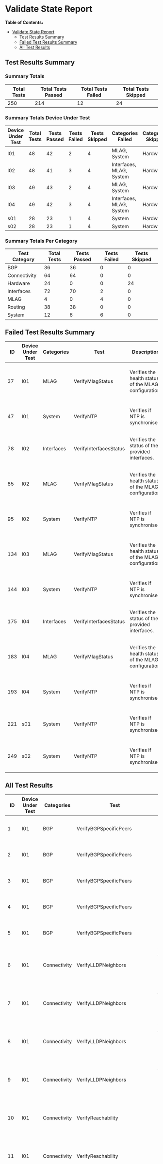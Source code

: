 # Validate State Report

**Table of Contents:**

- [Validate State Report](validate-state-report)
  - [Test Results Summary](#test-results-summary)
  - [Failed Test Results Summary](#failed-test-results-summary)
  - [All Test Results](#all-test-results)

## Test Results Summary

### Summary Totals

| Total Tests | Total Tests Passed | Total Tests Failed | Total Tests Skipped |
| ----------- | ------------------ | ------------------ | ------------------- |
| 250 | 214 | 12 | 24 |

### Summary Totals Device Under Test

| Device Under Test | Total Tests | Tests Passed | Tests Failed | Tests Skipped | Categories Failed | Categories Skipped |
| ------------------| ----------- | ------------ | ------------ | ------------- | ----------------- | ------------------ |
| l01 | 48 | 42 | 2 | 4 | MLAG, System | Hardware |
| l02 | 48 | 41 | 3 | 4 | Interfaces, MLAG, System | Hardware |
| l03 | 49 | 43 | 2 | 4 | MLAG, System | Hardware |
| l04 | 49 | 42 | 3 | 4 | Interfaces, MLAG, System | Hardware |
| s01 | 28 | 23 | 1 | 4 | System | Hardware |
| s02 | 28 | 23 | 1 | 4 | System | Hardware |

### Summary Totals Per Category

| Test Category | Total Tests | Tests Passed | Tests Failed | Tests Skipped |
| ------------- | ----------- | ------------ | ------------ | ------------- |
| BGP | 36 | 36 | 0 | 0 |
| Connectivity | 64 | 64 | 0 | 0 |
| Hardware | 24 | 0 | 0 | 24 |
| Interfaces | 72 | 70 | 2 | 0 |
| MLAG | 4 | 0 | 4 | 0 |
| Routing | 38 | 38 | 0 | 0 |
| System | 12 | 6 | 6 | 0 |

## Failed Test Results Summary

| ID | Device Under Test | Categories | Test | Description | Inputs | Result | Messages |
| -- | ----------------- | ---------- | ---- | ----------- | ------ | -------| -------- |
| 37 | l01 | MLAG | VerifyMlagStatus | Verifies the health status of the MLAG configuration. | - | FAIL | MLAG status is not OK: {'state': 'inactive', 'negStatus': 'connecting', 'localIntfStatus': 'up', 'peerLinkStatus': 'up'} |
| 47 | l01 | System | VerifyNTP | Verifies if NTP is synchronised. | - | FAIL | The device is not synchronized with the configured NTP server(s): 'unsynchronised' |
| 78 | l02 | Interfaces | VerifyInterfacesStatus | Verifies the status of the provided interfaces. | Interface Port-Channel10 - SERVER_h01 = 'up' | FAIL | The following interface(s) are not in the expected state: ['Port-Channel10 is down/lowerLayerDown'] |
| 85 | l02 | MLAG | VerifyMlagStatus | Verifies the health status of the MLAG configuration. | - | FAIL | MLAG status is not OK: {'state': 'inactive', 'negStatus': 'connecting', 'localIntfStatus': 'up', 'peerLinkStatus': 'up'} |
| 95 | l02 | System | VerifyNTP | Verifies if NTP is synchronised. | - | FAIL | The device is not synchronized with the configured NTP server(s): 'unsynchronised' |
| 134 | l03 | MLAG | VerifyMlagStatus | Verifies the health status of the MLAG configuration. | - | FAIL | MLAG status is not OK: {'state': 'inactive', 'negStatus': 'connecting', 'localIntfStatus': 'up', 'peerLinkStatus': 'up'} |
| 144 | l03 | System | VerifyNTP | Verifies if NTP is synchronised. | - | FAIL | The device is not synchronized with the configured NTP server(s): 'unsynchronised' |
| 175 | l04 | Interfaces | VerifyInterfacesStatus | Verifies the status of the provided interfaces. | Interface Port-Channel20 - SERVER_h02 = 'up' | FAIL | The following interface(s) are not in the expected state: ['Port-Channel20 is down/lowerLayerDown'] |
| 183 | l04 | MLAG | VerifyMlagStatus | Verifies the health status of the MLAG configuration. | - | FAIL | MLAG status is not OK: {'state': 'inactive', 'negStatus': 'connecting', 'localIntfStatus': 'up', 'peerLinkStatus': 'up'} |
| 193 | l04 | System | VerifyNTP | Verifies if NTP is synchronised. | - | FAIL | The device is not synchronized with the configured NTP server(s): 'unsynchronised' |
| 221 | s01 | System | VerifyNTP | Verifies if NTP is synchronised. | - | FAIL | The device is not synchronized with the configured NTP server(s): 'unsynchronised' |
| 249 | s02 | System | VerifyNTP | Verifies if NTP is synchronised. | - | FAIL | The device is not synchronized with the configured NTP server(s): 'unsynchronised' |

## All Test Results

| ID | Device Under Test | Categories | Test | Description | Inputs | Result | Messages |
| -- | ----------------- | ---------- | ---- | ----------- | ------ | -------| -------- |
| 1 | l01 | BGP | VerifyBGPSpecificPeers | Verifies the health of specific BGP peer(s). | BGP EVPN Peer: s01 (IP: 100.64.255.1) | PASS | - |
| 2 | l01 | BGP | VerifyBGPSpecificPeers | Verifies the health of specific BGP peer(s). | BGP EVPN Peer: s02 (IP: 100.64.255.2) | PASS | - |
| 3 | l01 | BGP | VerifyBGPSpecificPeers | Verifies the health of specific BGP peer(s). | BGP IPv4 Unicast Peer: l02 (IP: 100.65.2.1) | PASS | - |
| 4 | l01 | BGP | VerifyBGPSpecificPeers | Verifies the health of specific BGP peer(s). | BGP IPv4 Unicast Peer: s01 (IP: 100.65.0.0) | PASS | - |
| 5 | l01 | BGP | VerifyBGPSpecificPeers | Verifies the health of specific BGP peer(s). | BGP IPv4 Unicast Peer: s02 (IP: 100.65.0.2) | PASS | - |
| 6 | l01 | Connectivity | VerifyLLDPNeighbors | Verifies that the provided LLDP neighbors are connected properly. | Local: Ethernet1 - Remote: s01 Ethernet1 | PASS | - |
| 7 | l01 | Connectivity | VerifyLLDPNeighbors | Verifies that the provided LLDP neighbors are connected properly. | Local: Ethernet2 - Remote: s02 Ethernet1 | PASS | - |
| 8 | l01 | Connectivity | VerifyLLDPNeighbors | Verifies that the provided LLDP neighbors are connected properly. | Local: Ethernet3 - Remote: l02 Ethernet3 | PASS | - |
| 9 | l01 | Connectivity | VerifyLLDPNeighbors | Verifies that the provided LLDP neighbors are connected properly. | Local: Ethernet4 - Remote: l02 Ethernet4 | PASS | - |
| 10 | l01 | Connectivity | VerifyReachability | Test the network reachability to one or many destination IP(s). | Source: Loopback0 (IP: 100.65.255.3) - Destination: l01 Loopback0 (IP: 100.65.255.3) | PASS | - |
| 11 | l01 | Connectivity | VerifyReachability | Test the network reachability to one or many destination IP(s). | Source: Loopback0 (IP: 100.65.255.3) - Destination: l02 Loopback0 (IP: 100.65.255.4) | PASS | - |
| 12 | l01 | Connectivity | VerifyReachability | Test the network reachability to one or many destination IP(s). | Source: Loopback0 (IP: 100.65.255.3) - Destination: l03 Loopback0 (IP: 100.65.255.5) | PASS | - |
| 13 | l01 | Connectivity | VerifyReachability | Test the network reachability to one or many destination IP(s). | Source: Loopback0 (IP: 100.65.255.3) - Destination: l04 Loopback0 (IP: 100.65.255.6) | PASS | - |
| 14 | l01 | Connectivity | VerifyReachability | Test the network reachability to one or many destination IP(s). | Source: Loopback0 (IP: 100.65.255.3) - Destination: s01 Loopback0 (IP: 100.64.255.1) | PASS | - |
| 15 | l01 | Connectivity | VerifyReachability | Test the network reachability to one or many destination IP(s). | Source: Loopback0 (IP: 100.65.255.3) - Destination: s02 Loopback0 (IP: 100.64.255.2) | PASS | - |
| 16 | l01 | Connectivity | VerifyReachability | Test the network reachability to one or many destination IP(s). | Source: P2P Interface Ethernet1 (IP: 100.65.0.1) - Destination: s01 Ethernet1 (IP: 100.65.0.0) | PASS | - |
| 17 | l01 | Connectivity | VerifyReachability | Test the network reachability to one or many destination IP(s). | Source: P2P Interface Ethernet2 (IP: 100.65.0.3) - Destination: s02 Ethernet1 (IP: 100.65.0.2) | PASS | - |
| 18 | l01 | Hardware | VerifyEnvironmentCooling | Verifies the status of power supply fans and all fan trays. | Accepted States: 'ok' | SKIPPED | VerifyEnvironmentCooling test is not supported on cEOSLab. |
| 19 | l01 | Hardware | VerifyEnvironmentPower | Verifies the power supplies status. | Accepted States: 'ok' | SKIPPED | VerifyEnvironmentPower test is not supported on cEOSLab. |
| 20 | l01 | Hardware | VerifyTemperature | Verifies the device temperature. | - | SKIPPED | VerifyTemperature test is not supported on cEOSLab. |
| 21 | l01 | Hardware | VerifyTransceiversManufacturers | Verifies if all transceivers come from approved manufacturers. | Accepted Manufacturers: 'Arista Networks', 'Arastra, Inc.', 'Not Present' | SKIPPED | VerifyTransceiversManufacturers test is not supported on cEOSLab. |
| 22 | l01 | Interfaces | VerifyInterfacesStatus | Verifies the status of the provided interfaces. | Interface Ethernet1 - P2P_s01_Ethernet1 = 'up' | PASS | - |
| 23 | l01 | Interfaces | VerifyInterfacesStatus | Verifies the status of the provided interfaces. | Interface Ethernet10 - SERVER_h01 = 'up' | PASS | - |
| 24 | l01 | Interfaces | VerifyInterfacesStatus | Verifies the status of the provided interfaces. | Interface Ethernet2 - P2P_s02_Ethernet1 = 'up' | PASS | - |
| 25 | l01 | Interfaces | VerifyInterfacesStatus | Verifies the status of the provided interfaces. | Interface Ethernet3 - MLAG_l02_Ethernet3 = 'up' | PASS | - |
| 26 | l01 | Interfaces | VerifyInterfacesStatus | Verifies the status of the provided interfaces. | Interface Ethernet4 - MLAG_l02_Ethernet4 = 'up' | PASS | - |
| 27 | l01 | Interfaces | VerifyInterfacesStatus | Verifies the status of the provided interfaces. | Interface Loopback0 - ROUTER_ID = 'up' | PASS | - |
| 28 | l01 | Interfaces | VerifyInterfacesStatus | Verifies the status of the provided interfaces. | Interface Loopback1 - VXLAN_TUNNEL_SOURCE = 'up' | PASS | - |
| 29 | l01 | Interfaces | VerifyInterfacesStatus | Verifies the status of the provided interfaces. | Interface Loopback101 - DIAG_VRF_VRF1 = 'up' | PASS | - |
| 30 | l01 | Interfaces | VerifyInterfacesStatus | Verifies the status of the provided interfaces. | Interface Port-Channel10 - SERVER_h01 = 'up' | PASS | - |
| 31 | l01 | Interfaces | VerifyInterfacesStatus | Verifies the status of the provided interfaces. | Interface Port-Channel3 - MLAG_l02_Port-Channel3 = 'up' | PASS | - |
| 32 | l01 | Interfaces | VerifyInterfacesStatus | Verifies the status of the provided interfaces. | Interface Vlan100 - VLAN100 = 'up' | PASS | - |
| 33 | l01 | Interfaces | VerifyInterfacesStatus | Verifies the status of the provided interfaces. | Interface Vlan3000 - MLAG_L3_VRF_VRF1 = 'up' | PASS | - |
| 34 | l01 | Interfaces | VerifyInterfacesStatus | Verifies the status of the provided interfaces. | Interface Vlan4093 - MLAG_L3 = 'up' | PASS | - |
| 35 | l01 | Interfaces | VerifyInterfacesStatus | Verifies the status of the provided interfaces. | Interface Vlan4094 - MLAG = 'up' | PASS | - |
| 36 | l01 | Interfaces | VerifyInterfacesStatus | Verifies the status of the provided interfaces. | Interface Vxlan1 = 'up' | PASS | - |
| 37 | l01 | MLAG | VerifyMlagStatus | Verifies the health status of the MLAG configuration. | - | FAIL | MLAG status is not OK: {'state': 'inactive', 'negStatus': 'connecting', 'localIntfStatus': 'up', 'peerLinkStatus': 'up'} |
| 38 | l01 | Routing | VerifyRoutingProtocolModel | Verifies the configured routing protocol model. | Routing protocol model: multi-agent | PASS | - |
| 39 | l01 | Routing | VerifyRoutingTableEntry | Verifies that the provided routes are present in the routing table of a specified VRF. | Route: 100.64.255.1 - Peer: s01 | PASS | - |
| 40 | l01 | Routing | VerifyRoutingTableEntry | Verifies that the provided routes are present in the routing table of a specified VRF. | Route: 100.64.255.2 - Peer: s02 | PASS | - |
| 41 | l01 | Routing | VerifyRoutingTableEntry | Verifies that the provided routes are present in the routing table of a specified VRF. | Route: 100.65.254.3 - Peer: l01 | PASS | - |
| 42 | l01 | Routing | VerifyRoutingTableEntry | Verifies that the provided routes are present in the routing table of a specified VRF. | Route: 100.65.254.5 - Peer: l03 | PASS | - |
| 43 | l01 | Routing | VerifyRoutingTableEntry | Verifies that the provided routes are present in the routing table of a specified VRF. | Route: 100.65.255.3 - Peer: l01 | PASS | - |
| 44 | l01 | Routing | VerifyRoutingTableEntry | Verifies that the provided routes are present in the routing table of a specified VRF. | Route: 100.65.255.4 - Peer: l02 | PASS | - |
| 45 | l01 | Routing | VerifyRoutingTableEntry | Verifies that the provided routes are present in the routing table of a specified VRF. | Route: 100.65.255.5 - Peer: l03 | PASS | - |
| 46 | l01 | Routing | VerifyRoutingTableEntry | Verifies that the provided routes are present in the routing table of a specified VRF. | Route: 100.65.255.6 - Peer: l04 | PASS | - |
| 47 | l01 | System | VerifyNTP | Verifies if NTP is synchronised. | - | FAIL | The device is not synchronized with the configured NTP server(s): 'unsynchronised' |
| 48 | l01 | System | VerifyReloadCause | Verifies the last reload cause of the device. | - | PASS | - |
| 49 | l02 | BGP | VerifyBGPSpecificPeers | Verifies the health of specific BGP peer(s). | BGP EVPN Peer: s01 (IP: 100.64.255.1) | PASS | - |
| 50 | l02 | BGP | VerifyBGPSpecificPeers | Verifies the health of specific BGP peer(s). | BGP EVPN Peer: s02 (IP: 100.64.255.2) | PASS | - |
| 51 | l02 | BGP | VerifyBGPSpecificPeers | Verifies the health of specific BGP peer(s). | BGP IPv4 Unicast Peer: l01 (IP: 100.65.2.0) | PASS | - |
| 52 | l02 | BGP | VerifyBGPSpecificPeers | Verifies the health of specific BGP peer(s). | BGP IPv4 Unicast Peer: s01 (IP: 100.65.0.4) | PASS | - |
| 53 | l02 | BGP | VerifyBGPSpecificPeers | Verifies the health of specific BGP peer(s). | BGP IPv4 Unicast Peer: s02 (IP: 100.65.0.6) | PASS | - |
| 54 | l02 | Connectivity | VerifyLLDPNeighbors | Verifies that the provided LLDP neighbors are connected properly. | Local: Ethernet1 - Remote: s01 Ethernet2 | PASS | - |
| 55 | l02 | Connectivity | VerifyLLDPNeighbors | Verifies that the provided LLDP neighbors are connected properly. | Local: Ethernet2 - Remote: s02 Ethernet2 | PASS | - |
| 56 | l02 | Connectivity | VerifyLLDPNeighbors | Verifies that the provided LLDP neighbors are connected properly. | Local: Ethernet3 - Remote: l01 Ethernet3 | PASS | - |
| 57 | l02 | Connectivity | VerifyLLDPNeighbors | Verifies that the provided LLDP neighbors are connected properly. | Local: Ethernet4 - Remote: l01 Ethernet4 | PASS | - |
| 58 | l02 | Connectivity | VerifyReachability | Test the network reachability to one or many destination IP(s). | Source: Loopback0 (IP: 100.65.255.4) - Destination: l01 Loopback0 (IP: 100.65.255.3) | PASS | - |
| 59 | l02 | Connectivity | VerifyReachability | Test the network reachability to one or many destination IP(s). | Source: Loopback0 (IP: 100.65.255.4) - Destination: l02 Loopback0 (IP: 100.65.255.4) | PASS | - |
| 60 | l02 | Connectivity | VerifyReachability | Test the network reachability to one or many destination IP(s). | Source: Loopback0 (IP: 100.65.255.4) - Destination: l03 Loopback0 (IP: 100.65.255.5) | PASS | - |
| 61 | l02 | Connectivity | VerifyReachability | Test the network reachability to one or many destination IP(s). | Source: Loopback0 (IP: 100.65.255.4) - Destination: l04 Loopback0 (IP: 100.65.255.6) | PASS | - |
| 62 | l02 | Connectivity | VerifyReachability | Test the network reachability to one or many destination IP(s). | Source: Loopback0 (IP: 100.65.255.4) - Destination: s01 Loopback0 (IP: 100.64.255.1) | PASS | - |
| 63 | l02 | Connectivity | VerifyReachability | Test the network reachability to one or many destination IP(s). | Source: Loopback0 (IP: 100.65.255.4) - Destination: s02 Loopback0 (IP: 100.64.255.2) | PASS | - |
| 64 | l02 | Connectivity | VerifyReachability | Test the network reachability to one or many destination IP(s). | Source: P2P Interface Ethernet1 (IP: 100.65.0.5) - Destination: s01 Ethernet2 (IP: 100.65.0.4) | PASS | - |
| 65 | l02 | Connectivity | VerifyReachability | Test the network reachability to one or many destination IP(s). | Source: P2P Interface Ethernet2 (IP: 100.65.0.7) - Destination: s02 Ethernet2 (IP: 100.65.0.6) | PASS | - |
| 66 | l02 | Hardware | VerifyEnvironmentCooling | Verifies the status of power supply fans and all fan trays. | Accepted States: 'ok' | SKIPPED | VerifyEnvironmentCooling test is not supported on cEOSLab. |
| 67 | l02 | Hardware | VerifyEnvironmentPower | Verifies the power supplies status. | Accepted States: 'ok' | SKIPPED | VerifyEnvironmentPower test is not supported on cEOSLab. |
| 68 | l02 | Hardware | VerifyTemperature | Verifies the device temperature. | - | SKIPPED | VerifyTemperature test is not supported on cEOSLab. |
| 69 | l02 | Hardware | VerifyTransceiversManufacturers | Verifies if all transceivers come from approved manufacturers. | Accepted Manufacturers: 'Arista Networks', 'Arastra, Inc.', 'Not Present' | SKIPPED | VerifyTransceiversManufacturers test is not supported on cEOSLab. |
| 70 | l02 | Interfaces | VerifyInterfacesStatus | Verifies the status of the provided interfaces. | Interface Ethernet1 - P2P_s01_Ethernet2 = 'up' | PASS | - |
| 71 | l02 | Interfaces | VerifyInterfacesStatus | Verifies the status of the provided interfaces. | Interface Ethernet10 - SERVER_h01 = 'up' | PASS | - |
| 72 | l02 | Interfaces | VerifyInterfacesStatus | Verifies the status of the provided interfaces. | Interface Ethernet2 - P2P_s02_Ethernet2 = 'up' | PASS | - |
| 73 | l02 | Interfaces | VerifyInterfacesStatus | Verifies the status of the provided interfaces. | Interface Ethernet3 - MLAG_l01_Ethernet3 = 'up' | PASS | - |
| 74 | l02 | Interfaces | VerifyInterfacesStatus | Verifies the status of the provided interfaces. | Interface Ethernet4 - MLAG_l01_Ethernet4 = 'up' | PASS | - |
| 75 | l02 | Interfaces | VerifyInterfacesStatus | Verifies the status of the provided interfaces. | Interface Loopback0 - ROUTER_ID = 'up' | PASS | - |
| 76 | l02 | Interfaces | VerifyInterfacesStatus | Verifies the status of the provided interfaces. | Interface Loopback1 - VXLAN_TUNNEL_SOURCE = 'up' | PASS | - |
| 77 | l02 | Interfaces | VerifyInterfacesStatus | Verifies the status of the provided interfaces. | Interface Loopback101 - DIAG_VRF_VRF1 = 'up' | PASS | - |
| 78 | l02 | Interfaces | VerifyInterfacesStatus | Verifies the status of the provided interfaces. | Interface Port-Channel10 - SERVER_h01 = 'up' | FAIL | The following interface(s) are not in the expected state: ['Port-Channel10 is down/lowerLayerDown'] |
| 79 | l02 | Interfaces | VerifyInterfacesStatus | Verifies the status of the provided interfaces. | Interface Port-Channel3 - MLAG_l01_Port-Channel3 = 'up' | PASS | - |
| 80 | l02 | Interfaces | VerifyInterfacesStatus | Verifies the status of the provided interfaces. | Interface Vlan100 - VLAN100 = 'up' | PASS | - |
| 81 | l02 | Interfaces | VerifyInterfacesStatus | Verifies the status of the provided interfaces. | Interface Vlan3000 - MLAG_L3_VRF_VRF1 = 'up' | PASS | - |
| 82 | l02 | Interfaces | VerifyInterfacesStatus | Verifies the status of the provided interfaces. | Interface Vlan4093 - MLAG_L3 = 'up' | PASS | - |
| 83 | l02 | Interfaces | VerifyInterfacesStatus | Verifies the status of the provided interfaces. | Interface Vlan4094 - MLAG = 'up' | PASS | - |
| 84 | l02 | Interfaces | VerifyInterfacesStatus | Verifies the status of the provided interfaces. | Interface Vxlan1 = 'up' | PASS | - |
| 85 | l02 | MLAG | VerifyMlagStatus | Verifies the health status of the MLAG configuration. | - | FAIL | MLAG status is not OK: {'state': 'inactive', 'negStatus': 'connecting', 'localIntfStatus': 'up', 'peerLinkStatus': 'up'} |
| 86 | l02 | Routing | VerifyRoutingProtocolModel | Verifies the configured routing protocol model. | Routing protocol model: multi-agent | PASS | - |
| 87 | l02 | Routing | VerifyRoutingTableEntry | Verifies that the provided routes are present in the routing table of a specified VRF. | Route: 100.64.255.1 - Peer: s01 | PASS | - |
| 88 | l02 | Routing | VerifyRoutingTableEntry | Verifies that the provided routes are present in the routing table of a specified VRF. | Route: 100.64.255.2 - Peer: s02 | PASS | - |
| 89 | l02 | Routing | VerifyRoutingTableEntry | Verifies that the provided routes are present in the routing table of a specified VRF. | Route: 100.65.254.3 - Peer: l01 | PASS | - |
| 90 | l02 | Routing | VerifyRoutingTableEntry | Verifies that the provided routes are present in the routing table of a specified VRF. | Route: 100.65.254.5 - Peer: l03 | PASS | - |
| 91 | l02 | Routing | VerifyRoutingTableEntry | Verifies that the provided routes are present in the routing table of a specified VRF. | Route: 100.65.255.3 - Peer: l01 | PASS | - |
| 92 | l02 | Routing | VerifyRoutingTableEntry | Verifies that the provided routes are present in the routing table of a specified VRF. | Route: 100.65.255.4 - Peer: l02 | PASS | - |
| 93 | l02 | Routing | VerifyRoutingTableEntry | Verifies that the provided routes are present in the routing table of a specified VRF. | Route: 100.65.255.5 - Peer: l03 | PASS | - |
| 94 | l02 | Routing | VerifyRoutingTableEntry | Verifies that the provided routes are present in the routing table of a specified VRF. | Route: 100.65.255.6 - Peer: l04 | PASS | - |
| 95 | l02 | System | VerifyNTP | Verifies if NTP is synchronised. | - | FAIL | The device is not synchronized with the configured NTP server(s): 'unsynchronised' |
| 96 | l02 | System | VerifyReloadCause | Verifies the last reload cause of the device. | - | PASS | - |
| 97 | l03 | BGP | VerifyBGPSpecificPeers | Verifies the health of specific BGP peer(s). | BGP EVPN Peer: s01 (IP: 100.64.255.1) | PASS | - |
| 98 | l03 | BGP | VerifyBGPSpecificPeers | Verifies the health of specific BGP peer(s). | BGP EVPN Peer: s02 (IP: 100.64.255.2) | PASS | - |
| 99 | l03 | BGP | VerifyBGPSpecificPeers | Verifies the health of specific BGP peer(s). | BGP IPv4 Unicast Peer: l04 (IP: 100.65.2.5) | PASS | - |
| 100 | l03 | BGP | VerifyBGPSpecificPeers | Verifies the health of specific BGP peer(s). | BGP IPv4 Unicast Peer: s01 (IP: 100.65.0.8) | PASS | - |
| 101 | l03 | BGP | VerifyBGPSpecificPeers | Verifies the health of specific BGP peer(s). | BGP IPv4 Unicast Peer: s02 (IP: 100.65.0.10) | PASS | - |
| 102 | l03 | Connectivity | VerifyLLDPNeighbors | Verifies that the provided LLDP neighbors are connected properly. | Local: Ethernet1 - Remote: s01 Ethernet3 | PASS | - |
| 103 | l03 | Connectivity | VerifyLLDPNeighbors | Verifies that the provided LLDP neighbors are connected properly. | Local: Ethernet2 - Remote: s02 Ethernet3 | PASS | - |
| 104 | l03 | Connectivity | VerifyLLDPNeighbors | Verifies that the provided LLDP neighbors are connected properly. | Local: Ethernet3 - Remote: l04 Ethernet3 | PASS | - |
| 105 | l03 | Connectivity | VerifyLLDPNeighbors | Verifies that the provided LLDP neighbors are connected properly. | Local: Ethernet4 - Remote: l04 Ethernet4 | PASS | - |
| 106 | l03 | Connectivity | VerifyReachability | Test the network reachability to one or many destination IP(s). | Source: Loopback0 (IP: 100.65.255.5) - Destination: l01 Loopback0 (IP: 100.65.255.3) | PASS | - |
| 107 | l03 | Connectivity | VerifyReachability | Test the network reachability to one or many destination IP(s). | Source: Loopback0 (IP: 100.65.255.5) - Destination: l02 Loopback0 (IP: 100.65.255.4) | PASS | - |
| 108 | l03 | Connectivity | VerifyReachability | Test the network reachability to one or many destination IP(s). | Source: Loopback0 (IP: 100.65.255.5) - Destination: l03 Loopback0 (IP: 100.65.255.5) | PASS | - |
| 109 | l03 | Connectivity | VerifyReachability | Test the network reachability to one or many destination IP(s). | Source: Loopback0 (IP: 100.65.255.5) - Destination: l04 Loopback0 (IP: 100.65.255.6) | PASS | - |
| 110 | l03 | Connectivity | VerifyReachability | Test the network reachability to one or many destination IP(s). | Source: Loopback0 (IP: 100.65.255.5) - Destination: s01 Loopback0 (IP: 100.64.255.1) | PASS | - |
| 111 | l03 | Connectivity | VerifyReachability | Test the network reachability to one or many destination IP(s). | Source: Loopback0 (IP: 100.65.255.5) - Destination: s02 Loopback0 (IP: 100.64.255.2) | PASS | - |
| 112 | l03 | Connectivity | VerifyReachability | Test the network reachability to one or many destination IP(s). | Source: P2P Interface Ethernet1 (IP: 100.65.0.9) - Destination: s01 Ethernet3 (IP: 100.65.0.8) | PASS | - |
| 113 | l03 | Connectivity | VerifyReachability | Test the network reachability to one or many destination IP(s). | Source: P2P Interface Ethernet2 (IP: 100.65.0.11) - Destination: s02 Ethernet3 (IP: 100.65.0.10) | PASS | - |
| 114 | l03 | Hardware | VerifyEnvironmentCooling | Verifies the status of power supply fans and all fan trays. | Accepted States: 'ok' | SKIPPED | VerifyEnvironmentCooling test is not supported on cEOSLab. |
| 115 | l03 | Hardware | VerifyEnvironmentPower | Verifies the power supplies status. | Accepted States: 'ok' | SKIPPED | VerifyEnvironmentPower test is not supported on cEOSLab. |
| 116 | l03 | Hardware | VerifyTemperature | Verifies the device temperature. | - | SKIPPED | VerifyTemperature test is not supported on cEOSLab. |
| 117 | l03 | Hardware | VerifyTransceiversManufacturers | Verifies if all transceivers come from approved manufacturers. | Accepted Manufacturers: 'Arista Networks', 'Arastra, Inc.', 'Not Present' | SKIPPED | VerifyTransceiversManufacturers test is not supported on cEOSLab. |
| 118 | l03 | Interfaces | VerifyInterfacesStatus | Verifies the status of the provided interfaces. | Interface Ethernet1 - P2P_s01_Ethernet3 = 'up' | PASS | - |
| 119 | l03 | Interfaces | VerifyInterfacesStatus | Verifies the status of the provided interfaces. | Interface Ethernet2 - P2P_s02_Ethernet3 = 'up' | PASS | - |
| 120 | l03 | Interfaces | VerifyInterfacesStatus | Verifies the status of the provided interfaces. | Interface Ethernet20 - SERVER_h02 = 'up' | PASS | - |
| 121 | l03 | Interfaces | VerifyInterfacesStatus | Verifies the status of the provided interfaces. | Interface Ethernet3 - MLAG_l04_Ethernet3 = 'up' | PASS | - |
| 122 | l03 | Interfaces | VerifyInterfacesStatus | Verifies the status of the provided interfaces. | Interface Ethernet4 - MLAG_l04_Ethernet4 = 'up' | PASS | - |
| 123 | l03 | Interfaces | VerifyInterfacesStatus | Verifies the status of the provided interfaces. | Interface Loopback0 - ROUTER_ID = 'up' | PASS | - |
| 124 | l03 | Interfaces | VerifyInterfacesStatus | Verifies the status of the provided interfaces. | Interface Loopback1 - VXLAN_TUNNEL_SOURCE = 'up' | PASS | - |
| 125 | l03 | Interfaces | VerifyInterfacesStatus | Verifies the status of the provided interfaces. | Interface Loopback101 - DIAG_VRF_VRF1 = 'up' | PASS | - |
| 126 | l03 | Interfaces | VerifyInterfacesStatus | Verifies the status of the provided interfaces. | Interface Port-Channel20 - SERVER_h02 = 'up' | PASS | - |
| 127 | l03 | Interfaces | VerifyInterfacesStatus | Verifies the status of the provided interfaces. | Interface Port-Channel3 - MLAG_l04_Port-Channel3 = 'up' | PASS | - |
| 128 | l03 | Interfaces | VerifyInterfacesStatus | Verifies the status of the provided interfaces. | Interface Vlan200 - VLAN200 = 'up' | PASS | - |
| 129 | l03 | Interfaces | VerifyInterfacesStatus | Verifies the status of the provided interfaces. | Interface Vlan250 - VLAN250 = 'up' | PASS | - |
| 130 | l03 | Interfaces | VerifyInterfacesStatus | Verifies the status of the provided interfaces. | Interface Vlan3000 - MLAG_L3_VRF_VRF1 = 'up' | PASS | - |
| 131 | l03 | Interfaces | VerifyInterfacesStatus | Verifies the status of the provided interfaces. | Interface Vlan4093 - MLAG_L3 = 'up' | PASS | - |
| 132 | l03 | Interfaces | VerifyInterfacesStatus | Verifies the status of the provided interfaces. | Interface Vlan4094 - MLAG = 'up' | PASS | - |
| 133 | l03 | Interfaces | VerifyInterfacesStatus | Verifies the status of the provided interfaces. | Interface Vxlan1 = 'up' | PASS | - |
| 134 | l03 | MLAG | VerifyMlagStatus | Verifies the health status of the MLAG configuration. | - | FAIL | MLAG status is not OK: {'state': 'inactive', 'negStatus': 'connecting', 'localIntfStatus': 'up', 'peerLinkStatus': 'up'} |
| 135 | l03 | Routing | VerifyRoutingProtocolModel | Verifies the configured routing protocol model. | Routing protocol model: multi-agent | PASS | - |
| 136 | l03 | Routing | VerifyRoutingTableEntry | Verifies that the provided routes are present in the routing table of a specified VRF. | Route: 100.64.255.1 - Peer: s01 | PASS | - |
| 137 | l03 | Routing | VerifyRoutingTableEntry | Verifies that the provided routes are present in the routing table of a specified VRF. | Route: 100.64.255.2 - Peer: s02 | PASS | - |
| 138 | l03 | Routing | VerifyRoutingTableEntry | Verifies that the provided routes are present in the routing table of a specified VRF. | Route: 100.65.254.3 - Peer: l01 | PASS | - |
| 139 | l03 | Routing | VerifyRoutingTableEntry | Verifies that the provided routes are present in the routing table of a specified VRF. | Route: 100.65.254.5 - Peer: l03 | PASS | - |
| 140 | l03 | Routing | VerifyRoutingTableEntry | Verifies that the provided routes are present in the routing table of a specified VRF. | Route: 100.65.255.3 - Peer: l01 | PASS | - |
| 141 | l03 | Routing | VerifyRoutingTableEntry | Verifies that the provided routes are present in the routing table of a specified VRF. | Route: 100.65.255.4 - Peer: l02 | PASS | - |
| 142 | l03 | Routing | VerifyRoutingTableEntry | Verifies that the provided routes are present in the routing table of a specified VRF. | Route: 100.65.255.5 - Peer: l03 | PASS | - |
| 143 | l03 | Routing | VerifyRoutingTableEntry | Verifies that the provided routes are present in the routing table of a specified VRF. | Route: 100.65.255.6 - Peer: l04 | PASS | - |
| 144 | l03 | System | VerifyNTP | Verifies if NTP is synchronised. | - | FAIL | The device is not synchronized with the configured NTP server(s): 'unsynchronised' |
| 145 | l03 | System | VerifyReloadCause | Verifies the last reload cause of the device. | - | PASS | - |
| 146 | l04 | BGP | VerifyBGPSpecificPeers | Verifies the health of specific BGP peer(s). | BGP EVPN Peer: s01 (IP: 100.64.255.1) | PASS | - |
| 147 | l04 | BGP | VerifyBGPSpecificPeers | Verifies the health of specific BGP peer(s). | BGP EVPN Peer: s02 (IP: 100.64.255.2) | PASS | - |
| 148 | l04 | BGP | VerifyBGPSpecificPeers | Verifies the health of specific BGP peer(s). | BGP IPv4 Unicast Peer: l03 (IP: 100.65.2.4) | PASS | - |
| 149 | l04 | BGP | VerifyBGPSpecificPeers | Verifies the health of specific BGP peer(s). | BGP IPv4 Unicast Peer: s01 (IP: 100.65.0.12) | PASS | - |
| 150 | l04 | BGP | VerifyBGPSpecificPeers | Verifies the health of specific BGP peer(s). | BGP IPv4 Unicast Peer: s02 (IP: 100.65.0.14) | PASS | - |
| 151 | l04 | Connectivity | VerifyLLDPNeighbors | Verifies that the provided LLDP neighbors are connected properly. | Local: Ethernet1 - Remote: s01 Ethernet4 | PASS | - |
| 152 | l04 | Connectivity | VerifyLLDPNeighbors | Verifies that the provided LLDP neighbors are connected properly. | Local: Ethernet2 - Remote: s02 Ethernet4 | PASS | - |
| 153 | l04 | Connectivity | VerifyLLDPNeighbors | Verifies that the provided LLDP neighbors are connected properly. | Local: Ethernet3 - Remote: l03 Ethernet3 | PASS | - |
| 154 | l04 | Connectivity | VerifyLLDPNeighbors | Verifies that the provided LLDP neighbors are connected properly. | Local: Ethernet4 - Remote: l03 Ethernet4 | PASS | - |
| 155 | l04 | Connectivity | VerifyReachability | Test the network reachability to one or many destination IP(s). | Source: Loopback0 (IP: 100.65.255.6) - Destination: l01 Loopback0 (IP: 100.65.255.3) | PASS | - |
| 156 | l04 | Connectivity | VerifyReachability | Test the network reachability to one or many destination IP(s). | Source: Loopback0 (IP: 100.65.255.6) - Destination: l02 Loopback0 (IP: 100.65.255.4) | PASS | - |
| 157 | l04 | Connectivity | VerifyReachability | Test the network reachability to one or many destination IP(s). | Source: Loopback0 (IP: 100.65.255.6) - Destination: l03 Loopback0 (IP: 100.65.255.5) | PASS | - |
| 158 | l04 | Connectivity | VerifyReachability | Test the network reachability to one or many destination IP(s). | Source: Loopback0 (IP: 100.65.255.6) - Destination: l04 Loopback0 (IP: 100.65.255.6) | PASS | - |
| 159 | l04 | Connectivity | VerifyReachability | Test the network reachability to one or many destination IP(s). | Source: Loopback0 (IP: 100.65.255.6) - Destination: s01 Loopback0 (IP: 100.64.255.1) | PASS | - |
| 160 | l04 | Connectivity | VerifyReachability | Test the network reachability to one or many destination IP(s). | Source: Loopback0 (IP: 100.65.255.6) - Destination: s02 Loopback0 (IP: 100.64.255.2) | PASS | - |
| 161 | l04 | Connectivity | VerifyReachability | Test the network reachability to one or many destination IP(s). | Source: P2P Interface Ethernet1 (IP: 100.65.0.13) - Destination: s01 Ethernet4 (IP: 100.65.0.12) | PASS | - |
| 162 | l04 | Connectivity | VerifyReachability | Test the network reachability to one or many destination IP(s). | Source: P2P Interface Ethernet2 (IP: 100.65.0.15) - Destination: s02 Ethernet4 (IP: 100.65.0.14) | PASS | - |
| 163 | l04 | Hardware | VerifyEnvironmentCooling | Verifies the status of power supply fans and all fan trays. | Accepted States: 'ok' | SKIPPED | VerifyEnvironmentCooling test is not supported on cEOSLab. |
| 164 | l04 | Hardware | VerifyEnvironmentPower | Verifies the power supplies status. | Accepted States: 'ok' | SKIPPED | VerifyEnvironmentPower test is not supported on cEOSLab. |
| 165 | l04 | Hardware | VerifyTemperature | Verifies the device temperature. | - | SKIPPED | VerifyTemperature test is not supported on cEOSLab. |
| 166 | l04 | Hardware | VerifyTransceiversManufacturers | Verifies if all transceivers come from approved manufacturers. | Accepted Manufacturers: 'Arista Networks', 'Arastra, Inc.', 'Not Present' | SKIPPED | VerifyTransceiversManufacturers test is not supported on cEOSLab. |
| 167 | l04 | Interfaces | VerifyInterfacesStatus | Verifies the status of the provided interfaces. | Interface Ethernet1 - P2P_s01_Ethernet4 = 'up' | PASS | - |
| 168 | l04 | Interfaces | VerifyInterfacesStatus | Verifies the status of the provided interfaces. | Interface Ethernet2 - P2P_s02_Ethernet4 = 'up' | PASS | - |
| 169 | l04 | Interfaces | VerifyInterfacesStatus | Verifies the status of the provided interfaces. | Interface Ethernet20 - SERVER_h02 = 'up' | PASS | - |
| 170 | l04 | Interfaces | VerifyInterfacesStatus | Verifies the status of the provided interfaces. | Interface Ethernet3 - MLAG_l03_Ethernet3 = 'up' | PASS | - |
| 171 | l04 | Interfaces | VerifyInterfacesStatus | Verifies the status of the provided interfaces. | Interface Ethernet4 - MLAG_l03_Ethernet4 = 'up' | PASS | - |
| 172 | l04 | Interfaces | VerifyInterfacesStatus | Verifies the status of the provided interfaces. | Interface Loopback0 - ROUTER_ID = 'up' | PASS | - |
| 173 | l04 | Interfaces | VerifyInterfacesStatus | Verifies the status of the provided interfaces. | Interface Loopback1 - VXLAN_TUNNEL_SOURCE = 'up' | PASS | - |
| 174 | l04 | Interfaces | VerifyInterfacesStatus | Verifies the status of the provided interfaces. | Interface Loopback101 - DIAG_VRF_VRF1 = 'up' | PASS | - |
| 175 | l04 | Interfaces | VerifyInterfacesStatus | Verifies the status of the provided interfaces. | Interface Port-Channel20 - SERVER_h02 = 'up' | FAIL | The following interface(s) are not in the expected state: ['Port-Channel20 is down/lowerLayerDown'] |
| 176 | l04 | Interfaces | VerifyInterfacesStatus | Verifies the status of the provided interfaces. | Interface Port-Channel3 - MLAG_l03_Port-Channel3 = 'up' | PASS | - |
| 177 | l04 | Interfaces | VerifyInterfacesStatus | Verifies the status of the provided interfaces. | Interface Vlan200 - VLAN200 = 'up' | PASS | - |
| 178 | l04 | Interfaces | VerifyInterfacesStatus | Verifies the status of the provided interfaces. | Interface Vlan250 - VLAN250 = 'up' | PASS | - |
| 179 | l04 | Interfaces | VerifyInterfacesStatus | Verifies the status of the provided interfaces. | Interface Vlan3000 - MLAG_L3_VRF_VRF1 = 'up' | PASS | - |
| 180 | l04 | Interfaces | VerifyInterfacesStatus | Verifies the status of the provided interfaces. | Interface Vlan4093 - MLAG_L3 = 'up' | PASS | - |
| 181 | l04 | Interfaces | VerifyInterfacesStatus | Verifies the status of the provided interfaces. | Interface Vlan4094 - MLAG = 'up' | PASS | - |
| 182 | l04 | Interfaces | VerifyInterfacesStatus | Verifies the status of the provided interfaces. | Interface Vxlan1 = 'up' | PASS | - |
| 183 | l04 | MLAG | VerifyMlagStatus | Verifies the health status of the MLAG configuration. | - | FAIL | MLAG status is not OK: {'state': 'inactive', 'negStatus': 'connecting', 'localIntfStatus': 'up', 'peerLinkStatus': 'up'} |
| 184 | l04 | Routing | VerifyRoutingProtocolModel | Verifies the configured routing protocol model. | Routing protocol model: multi-agent | PASS | - |
| 185 | l04 | Routing | VerifyRoutingTableEntry | Verifies that the provided routes are present in the routing table of a specified VRF. | Route: 100.64.255.1 - Peer: s01 | PASS | - |
| 186 | l04 | Routing | VerifyRoutingTableEntry | Verifies that the provided routes are present in the routing table of a specified VRF. | Route: 100.64.255.2 - Peer: s02 | PASS | - |
| 187 | l04 | Routing | VerifyRoutingTableEntry | Verifies that the provided routes are present in the routing table of a specified VRF. | Route: 100.65.254.3 - Peer: l01 | PASS | - |
| 188 | l04 | Routing | VerifyRoutingTableEntry | Verifies that the provided routes are present in the routing table of a specified VRF. | Route: 100.65.254.5 - Peer: l03 | PASS | - |
| 189 | l04 | Routing | VerifyRoutingTableEntry | Verifies that the provided routes are present in the routing table of a specified VRF. | Route: 100.65.255.3 - Peer: l01 | PASS | - |
| 190 | l04 | Routing | VerifyRoutingTableEntry | Verifies that the provided routes are present in the routing table of a specified VRF. | Route: 100.65.255.4 - Peer: l02 | PASS | - |
| 191 | l04 | Routing | VerifyRoutingTableEntry | Verifies that the provided routes are present in the routing table of a specified VRF. | Route: 100.65.255.5 - Peer: l03 | PASS | - |
| 192 | l04 | Routing | VerifyRoutingTableEntry | Verifies that the provided routes are present in the routing table of a specified VRF. | Route: 100.65.255.6 - Peer: l04 | PASS | - |
| 193 | l04 | System | VerifyNTP | Verifies if NTP is synchronised. | - | FAIL | The device is not synchronized with the configured NTP server(s): 'unsynchronised' |
| 194 | l04 | System | VerifyReloadCause | Verifies the last reload cause of the device. | - | PASS | - |
| 195 | s01 | BGP | VerifyBGPSpecificPeers | Verifies the health of specific BGP peer(s). | BGP EVPN Peer: l01 (IP: 100.65.255.3) | PASS | - |
| 196 | s01 | BGP | VerifyBGPSpecificPeers | Verifies the health of specific BGP peer(s). | BGP EVPN Peer: l02 (IP: 100.65.255.4) | PASS | - |
| 197 | s01 | BGP | VerifyBGPSpecificPeers | Verifies the health of specific BGP peer(s). | BGP EVPN Peer: l03 (IP: 100.65.255.5) | PASS | - |
| 198 | s01 | BGP | VerifyBGPSpecificPeers | Verifies the health of specific BGP peer(s). | BGP EVPN Peer: l04 (IP: 100.65.255.6) | PASS | - |
| 199 | s01 | BGP | VerifyBGPSpecificPeers | Verifies the health of specific BGP peer(s). | BGP IPv4 Unicast Peer: l01 (IP: 100.65.0.1) | PASS | - |
| 200 | s01 | BGP | VerifyBGPSpecificPeers | Verifies the health of specific BGP peer(s). | BGP IPv4 Unicast Peer: l02 (IP: 100.65.0.5) | PASS | - |
| 201 | s01 | BGP | VerifyBGPSpecificPeers | Verifies the health of specific BGP peer(s). | BGP IPv4 Unicast Peer: l03 (IP: 100.65.0.9) | PASS | - |
| 202 | s01 | BGP | VerifyBGPSpecificPeers | Verifies the health of specific BGP peer(s). | BGP IPv4 Unicast Peer: l04 (IP: 100.65.0.13) | PASS | - |
| 203 | s01 | Connectivity | VerifyLLDPNeighbors | Verifies that the provided LLDP neighbors are connected properly. | Local: Ethernet1 - Remote: l01 Ethernet1 | PASS | - |
| 204 | s01 | Connectivity | VerifyLLDPNeighbors | Verifies that the provided LLDP neighbors are connected properly. | Local: Ethernet2 - Remote: l02 Ethernet1 | PASS | - |
| 205 | s01 | Connectivity | VerifyLLDPNeighbors | Verifies that the provided LLDP neighbors are connected properly. | Local: Ethernet3 - Remote: l03 Ethernet1 | PASS | - |
| 206 | s01 | Connectivity | VerifyLLDPNeighbors | Verifies that the provided LLDP neighbors are connected properly. | Local: Ethernet4 - Remote: l04 Ethernet1 | PASS | - |
| 207 | s01 | Connectivity | VerifyReachability | Test the network reachability to one or many destination IP(s). | Source: P2P Interface Ethernet1 (IP: 100.65.0.0) - Destination: l01 Ethernet1 (IP: 100.65.0.1) | PASS | - |
| 208 | s01 | Connectivity | VerifyReachability | Test the network reachability to one or many destination IP(s). | Source: P2P Interface Ethernet2 (IP: 100.65.0.4) - Destination: l02 Ethernet1 (IP: 100.65.0.5) | PASS | - |
| 209 | s01 | Connectivity | VerifyReachability | Test the network reachability to one or many destination IP(s). | Source: P2P Interface Ethernet3 (IP: 100.65.0.8) - Destination: l03 Ethernet1 (IP: 100.65.0.9) | PASS | - |
| 210 | s01 | Connectivity | VerifyReachability | Test the network reachability to one or many destination IP(s). | Source: P2P Interface Ethernet4 (IP: 100.65.0.12) - Destination: l04 Ethernet1 (IP: 100.65.0.13) | PASS | - |
| 211 | s01 | Hardware | VerifyEnvironmentCooling | Verifies the status of power supply fans and all fan trays. | Accepted States: 'ok' | SKIPPED | VerifyEnvironmentCooling test is not supported on cEOSLab. |
| 212 | s01 | Hardware | VerifyEnvironmentPower | Verifies the power supplies status. | Accepted States: 'ok' | SKIPPED | VerifyEnvironmentPower test is not supported on cEOSLab. |
| 213 | s01 | Hardware | VerifyTemperature | Verifies the device temperature. | - | SKIPPED | VerifyTemperature test is not supported on cEOSLab. |
| 214 | s01 | Hardware | VerifyTransceiversManufacturers | Verifies if all transceivers come from approved manufacturers. | Accepted Manufacturers: 'Arista Networks', 'Arastra, Inc.', 'Not Present' | SKIPPED | VerifyTransceiversManufacturers test is not supported on cEOSLab. |
| 215 | s01 | Interfaces | VerifyInterfacesStatus | Verifies the status of the provided interfaces. | Interface Ethernet1 - P2P_l01_Ethernet1 = 'up' | PASS | - |
| 216 | s01 | Interfaces | VerifyInterfacesStatus | Verifies the status of the provided interfaces. | Interface Ethernet2 - P2P_l02_Ethernet1 = 'up' | PASS | - |
| 217 | s01 | Interfaces | VerifyInterfacesStatus | Verifies the status of the provided interfaces. | Interface Ethernet3 - P2P_l03_Ethernet1 = 'up' | PASS | - |
| 218 | s01 | Interfaces | VerifyInterfacesStatus | Verifies the status of the provided interfaces. | Interface Ethernet4 - P2P_l04_Ethernet1 = 'up' | PASS | - |
| 219 | s01 | Interfaces | VerifyInterfacesStatus | Verifies the status of the provided interfaces. | Interface Loopback0 - ROUTER_ID = 'up' | PASS | - |
| 220 | s01 | Routing | VerifyRoutingProtocolModel | Verifies the configured routing protocol model. | Routing protocol model: multi-agent | PASS | - |
| 221 | s01 | System | VerifyNTP | Verifies if NTP is synchronised. | - | FAIL | The device is not synchronized with the configured NTP server(s): 'unsynchronised' |
| 222 | s01 | System | VerifyReloadCause | Verifies the last reload cause of the device. | - | PASS | - |
| 223 | s02 | BGP | VerifyBGPSpecificPeers | Verifies the health of specific BGP peer(s). | BGP EVPN Peer: l01 (IP: 100.65.255.3) | PASS | - |
| 224 | s02 | BGP | VerifyBGPSpecificPeers | Verifies the health of specific BGP peer(s). | BGP EVPN Peer: l02 (IP: 100.65.255.4) | PASS | - |
| 225 | s02 | BGP | VerifyBGPSpecificPeers | Verifies the health of specific BGP peer(s). | BGP EVPN Peer: l03 (IP: 100.65.255.5) | PASS | - |
| 226 | s02 | BGP | VerifyBGPSpecificPeers | Verifies the health of specific BGP peer(s). | BGP EVPN Peer: l04 (IP: 100.65.255.6) | PASS | - |
| 227 | s02 | BGP | VerifyBGPSpecificPeers | Verifies the health of specific BGP peer(s). | BGP IPv4 Unicast Peer: l01 (IP: 100.65.0.3) | PASS | - |
| 228 | s02 | BGP | VerifyBGPSpecificPeers | Verifies the health of specific BGP peer(s). | BGP IPv4 Unicast Peer: l02 (IP: 100.65.0.7) | PASS | - |
| 229 | s02 | BGP | VerifyBGPSpecificPeers | Verifies the health of specific BGP peer(s). | BGP IPv4 Unicast Peer: l03 (IP: 100.65.0.11) | PASS | - |
| 230 | s02 | BGP | VerifyBGPSpecificPeers | Verifies the health of specific BGP peer(s). | BGP IPv4 Unicast Peer: l04 (IP: 100.65.0.15) | PASS | - |
| 231 | s02 | Connectivity | VerifyLLDPNeighbors | Verifies that the provided LLDP neighbors are connected properly. | Local: Ethernet1 - Remote: l01 Ethernet2 | PASS | - |
| 232 | s02 | Connectivity | VerifyLLDPNeighbors | Verifies that the provided LLDP neighbors are connected properly. | Local: Ethernet2 - Remote: l02 Ethernet2 | PASS | - |
| 233 | s02 | Connectivity | VerifyLLDPNeighbors | Verifies that the provided LLDP neighbors are connected properly. | Local: Ethernet3 - Remote: l03 Ethernet2 | PASS | - |
| 234 | s02 | Connectivity | VerifyLLDPNeighbors | Verifies that the provided LLDP neighbors are connected properly. | Local: Ethernet4 - Remote: l04 Ethernet2 | PASS | - |
| 235 | s02 | Connectivity | VerifyReachability | Test the network reachability to one or many destination IP(s). | Source: P2P Interface Ethernet1 (IP: 100.65.0.2) - Destination: l01 Ethernet2 (IP: 100.65.0.3) | PASS | - |
| 236 | s02 | Connectivity | VerifyReachability | Test the network reachability to one or many destination IP(s). | Source: P2P Interface Ethernet2 (IP: 100.65.0.6) - Destination: l02 Ethernet2 (IP: 100.65.0.7) | PASS | - |
| 237 | s02 | Connectivity | VerifyReachability | Test the network reachability to one or many destination IP(s). | Source: P2P Interface Ethernet3 (IP: 100.65.0.10) - Destination: l03 Ethernet2 (IP: 100.65.0.11) | PASS | - |
| 238 | s02 | Connectivity | VerifyReachability | Test the network reachability to one or many destination IP(s). | Source: P2P Interface Ethernet4 (IP: 100.65.0.14) - Destination: l04 Ethernet2 (IP: 100.65.0.15) | PASS | - |
| 239 | s02 | Hardware | VerifyEnvironmentCooling | Verifies the status of power supply fans and all fan trays. | Accepted States: 'ok' | SKIPPED | VerifyEnvironmentCooling test is not supported on cEOSLab. |
| 240 | s02 | Hardware | VerifyEnvironmentPower | Verifies the power supplies status. | Accepted States: 'ok' | SKIPPED | VerifyEnvironmentPower test is not supported on cEOSLab. |
| 241 | s02 | Hardware | VerifyTemperature | Verifies the device temperature. | - | SKIPPED | VerifyTemperature test is not supported on cEOSLab. |
| 242 | s02 | Hardware | VerifyTransceiversManufacturers | Verifies if all transceivers come from approved manufacturers. | Accepted Manufacturers: 'Arista Networks', 'Arastra, Inc.', 'Not Present' | SKIPPED | VerifyTransceiversManufacturers test is not supported on cEOSLab. |
| 243 | s02 | Interfaces | VerifyInterfacesStatus | Verifies the status of the provided interfaces. | Interface Ethernet1 - P2P_l01_Ethernet2 = 'up' | PASS | - |
| 244 | s02 | Interfaces | VerifyInterfacesStatus | Verifies the status of the provided interfaces. | Interface Ethernet2 - P2P_l02_Ethernet2 = 'up' | PASS | - |
| 245 | s02 | Interfaces | VerifyInterfacesStatus | Verifies the status of the provided interfaces. | Interface Ethernet3 - P2P_l03_Ethernet2 = 'up' | PASS | - |
| 246 | s02 | Interfaces | VerifyInterfacesStatus | Verifies the status of the provided interfaces. | Interface Ethernet4 - P2P_l04_Ethernet2 = 'up' | PASS | - |
| 247 | s02 | Interfaces | VerifyInterfacesStatus | Verifies the status of the provided interfaces. | Interface Loopback0 - ROUTER_ID = 'up' | PASS | - |
| 248 | s02 | Routing | VerifyRoutingProtocolModel | Verifies the configured routing protocol model. | Routing protocol model: multi-agent | PASS | - |
| 249 | s02 | System | VerifyNTP | Verifies if NTP is synchronised. | - | FAIL | The device is not synchronized with the configured NTP server(s): 'unsynchronised' |
| 250 | s02 | System | VerifyReloadCause | Verifies the last reload cause of the device. | - | PASS | - |
